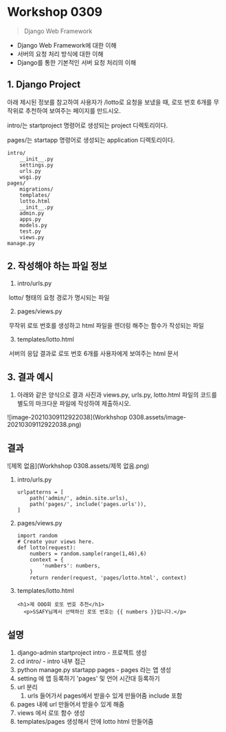 # Workshop 0309

> Django Web Framework



* Django Web Framework에 대한 이해
* 서버의 요청 처리 방식에 대한 이해
* Django를 통한 기본적인 서버 요청 처리의 이해







## 1. Django Project

아래 제시된 정보를 참고하여 사용자가 /lotto로 요청을 보냈을 때, 로또 번호 6개를 무작위로 추천하여 보여주는 페이지를 만드시오.



intro/는 startproject 명령어로 생성되는 project 디렉토리이다.

pages/는 startapp 명령어로 생성되는 application 디렉토리이다.

```
intro/
    __init__.py
    settings.py
    urls.py
    wsgi.py
pages/
    migrations/
    templates/
    lotto.html
    __init__.py
    admin.py
    apps.py
    models.py
    test.py
    views.py
manage.py
```



## 2. 작성해야 하는 파일 정보



1) intro/urls.py

​	lotto/ 형태의 요청 경로가 명시되는 파일



2) pages/views.py

​	무작위 로또 번호를 생성하고 html 파일을 렌더링 해주는 함수가 작성되는 파일



3) templates/lotto.html

​	서버의 응답 결과로 로또 번호 6개를 사용자에게 보여주는 html 문서







## 3. 결과 예시

1) 아래와 같은 양식으로 결과 사진과 views.py, urls.py, lotto.html 파일의 코드를 별도의 마크다운 파일에 작성하여 제출하시오.

![image-20210309112922038](Workhshop 0308.assets/image-20210309112922038.png)





## 결과

![제목 없음](Workhshop 0308.assets/제목 없음.png)

1. intro/urls.py

   ```django
   urlpatterns = [
       path('admin/', admin.site.urls),
       path('pages/', include('pages.urls')),
   ]
   ```

   

2. pages/views.py

   ```django
   import random
   # Create your views here.
   def lotto(request):
       numbers = random.sample(range(1,46),6)
       context = {
           'numbers': numbers,
       }
       return render(request, 'pages/lotto.html', context)
   ```

   

3. templates/lotto.html

   ```django
   <h1>제 OOO회 로또 번호 추천</h1>
     <p>SSAFY님께서 선택하신 로또 번호는 {{ numbers }}입니다.</p>
   ```

   







## 설명

1.  django-admin startproject intro - 프로젝트 생성
2.  cd intro/ - intro 내부 접근
3. python manage.py startapp pages - pages 라는 앱 생성
4. setting 에 앱 등록하기 'pages' 및 언어 시간대 등록하기
5. url 분리
   1. urls 들어가서 pages에서 받을수 있게 만들어줌 include 포함
6.  pages 내에 url 만들어서 받을수 있게 해줌
7. views 에서 로또 함수 생성
8. templates/pages 생성해서 안에 lotto html 만들어줌

